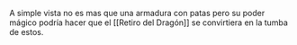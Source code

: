 A simple vista no es mas que una armadura con patas pero su poder mágico podría hacer que el [[Retiro del Dragón]] se convirtiera en la tumba de estos. 